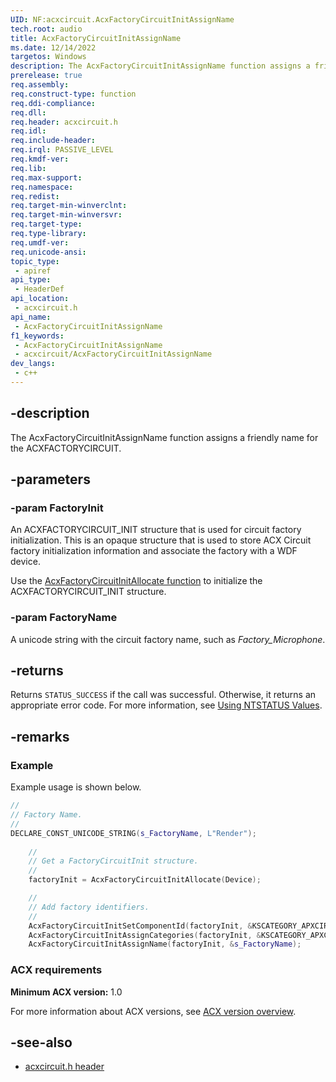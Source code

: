 ```yaml
---
UID: NF:acxcircuit.AcxFactoryCircuitInitAssignName
tech.root: audio
title: AcxFactoryCircuitInitAssignName
ms.date: 12/14/2022
targetos: Windows
description: The AcxFactoryCircuitInitAssignName function assigns a friendly name for the ACXFACTORYCIRCUIT.
prerelease: true
req.assembly: 
req.construct-type: function
req.ddi-compliance: 
req.dll: 
req.header: acxcircuit.h
req.idl: 
req.include-header: 
req.irql: PASSIVE_LEVEL
req.kmdf-ver: 
req.lib: 
req.max-support: 
req.namespace: 
req.redist: 
req.target-min-winverclnt: 
req.target-min-winversvr: 
req.target-type: 
req.type-library: 
req.umdf-ver: 
req.unicode-ansi: 
topic_type:
 - apiref
api_type:
 - HeaderDef
api_location:
 - acxcircuit.h
api_name:
 - AcxFactoryCircuitInitAssignName
f1_keywords:
 - AcxFactoryCircuitInitAssignName
 - acxcircuit/AcxFactoryCircuitInitAssignName
dev_langs:
 - c++
---
```


## -description

The AcxFactoryCircuitInitAssignName function assigns a friendly name for the ACXFACTORYCIRCUIT.

## -parameters

### -param FactoryInit

An ACXFACTORYCIRCUIT_INIT structure that is used for circuit factory initialization. This is an opaque structure that is used to store ACX Circuit factory initialization information and associate the factory with a WDF device.

Use the [AcxFactoryCircuitInitAllocate function](nf-acxcircuit-acxfactorycircuitinitallocate.md) to initialize the ACXFACTORYCIRCUIT_INIT structure.

### -param FactoryName

A unicode string with the circuit factory name, such as *Factory_Microphone*.

## -returns

Returns `STATUS_SUCCESS` if the call was successful. Otherwise, it returns an appropriate error code. For more information, see [Using NTSTATUS Values](/windows-hardware/drivers/kernel/using-ntstatus-values).

## -remarks

### Example

Example usage is shown below.

```cpp
//
// Factory Name.
//
DECLARE_CONST_UNICODE_STRING(s_FactoryName, L"Render");
    
    //
    // Get a FactoryCircuitInit structure.
    //
    factoryInit = AcxFactoryCircuitInitAllocate(Device);

    //
    // Add factory identifiers.
    //
    AcxFactoryCircuitInitSetComponentId(factoryInit, &KSCATEGORY_APXCIRCUITFACTORY);
    AcxFactoryCircuitInitAssignCategories(factoryInit, &KSCATEGORY_APXCIRCUITFACTORY, 1);
    AcxFactoryCircuitInitAssignName(factoryInit, &s_FactoryName);
```

### ACX requirements

**Minimum ACX version:** 1.0

For more information about ACX versions, see [ACX version overview](/windows-hardware/drivers/audio/acx-version-overview).

## -see-also

- [acxcircuit.h header](index.md)

